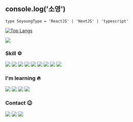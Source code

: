 
  ## console.log('소영')
  

  
  ```TS
type SoyoungType = 'ReactJS' | 'NextJS' | 'typescript'
  ```

  
[![Top Langs](https://github-readme-stats.vercel.app/api/top-langs/?username=0001401&layout=compact)](https://github.com/0001401/github-readme-stats)

<a href="https://hits.seeyoufarm.com"><img src="https://hits.seeyoufarm.com/api/count/incr/badge.svg?url=https%3A%2F%2Fgithub.com%2F0001401&count_bg=%23787878&title_bg=%23F1A7A7&icon=&icon_color=%23E7E7E7&title=hits&edge_flat=true"/></a>

### Skill ⚙️

<img src="https://img.shields.io/badge/HTML5-E34F26?style=flat-square&logo=HTML5&logoColor=white"/> <img src="https://img.shields.io/badge/CSS3-1572B6?style=flat-square&logo=CSS3&logoColor=white"/> <img src="https://img.shields.io/badge/styled-components-DB7093?style=flat-square&logo=styled-components&logoColor=white"/> <img src="https://img.shields.io/badge/JavaScript-F7DF1E?style=flat-square&logo=JavaScript&logoColor=white"/> <img src="https://img.shields.io/badge/React-61DAFB?style=flat-square&logo=React&logoColor=white"/> 
  <img src="https://img.shields.io/badge/redux-%23593d88.svg?style=flat-square&logo=redux&logoColor=white"> 
  <img src="https://img.shields.io/badge/Axios-5A29E4.svg?style=flat-square&logo=Axios&logoColor=white"/>
  <img src="https://img.shields.io/badge/github-181717.svg?style=flat-square&logo=github&logoColor=white"> 
  <img src="https://img.shields.io/badge/Visual%20Studio%20Code-0078d7.svg?style=flat-square&logo=visual-studio-code&logoColor=white">

### I'm learning 🔥
<img src="https://img.shields.io/badge/Vite-646CFF.svg?style=flat-square&logo=Vite&logoColor=white"> <img src="https://img.shields.io/badge/Typescript-3178C6.svg?style=flat-square&logo=typescript&logoColor=white"> <img src="https://img.shields.io/badge/Recoil-000000.svg?style=flat-square&logo=Recoil&logoColor=white"> <img src="https://img.shields.io/badge/ReactQuery-FF4154.svg?style=flat-square&logo=ReactQuery&logoColor=white">

### Contact 😉

  <a href="https://velog.io/@resyve"><img src="https://img.shields.io/badge/VBlog-11B48A?style=flat&logo=Vimeo&logoColor=white&link=https://velog.io/@resyve"/></a>
  <a href="https://www.instagram.com/neednight/"><img src="https://img.shields.io/badge/Instagram-E4405F?style=flat&logo=Instagram&logoColor=white&link=https://www.instagram.com/neednight/"/></a>
  <a href="mailto:0001401@naver.com"><img src="https://img.shields.io/badge/Contact-d14836?style=flat&logo=Gmail&logoColor=white&link=0001401@naver.com"/></a>



